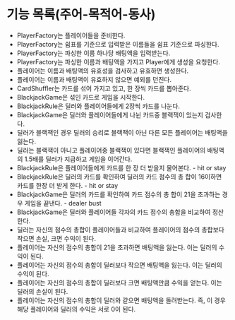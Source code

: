 # 기능 목록(주어-목적어-동사)
 * PlayerFactory는 플레이어들을 준비한다.
 * PlayerFactory는 쉼표를 기준으로 입력받은 이름들을 쉼표 기준으로 파싱한다.
 * PlayerFactory는 파싱한 이름 하나당 배팅액을 입력받는다.
 * PlayerFactory는 파싱한 이름과 배팅액을 가지고 Player에게 생성을 요청한다.
 * 플레이어는 이름과 배팅액의 유효성을 검사하고 유효하면 생성한다.
 * 플레이어는 이름과 배팅액이 유효하지 않으면 예외를 던진다.
 * CardShuffler는 카드를 섞어 가지고 있고, 한 장씩 카드를 뽑아준다.
 * BlackjackGame은 섞인 카드로 게임을 시작한다.
 * BlackjackRule은 딜러와 플레이어들에게 2장씩 카드를 나눈다.
 * BlackjackGame은 딜러와 플레이어들에게 나뉜 카드중 블랙잭이 있는지 검사한다.
 * 딜러가 블랙잭인 경우 딜러의 승리로 블랙잭이 아닌 다른 모든 플레이어는 배팅액을 잃는다.
 * 딜러는 블랙잭이 아니고 플레이어중 블랙잭이 있다면 블랙잭인 플레이어의 배팅액의 1.5배를 딜러가 지급하고 게임을 이어간다.
 * BlackjackRule은 플레이어들에게 카드를 한 장 더 받을지 물어본다. - hit or stay
 * BlackjackRule은 딜러의 카드를 확인하여 딜러의 카드 점수의 총 합이 16이하면 카드를 한장 더 받게 한다. - hit or stay
 * BlackjackGame은 딜러의 카드를 확인하여 카드 점수의 총 합이 21을 초과하는 경우 게임을 끝낸다. - dealer bust
 * BlackjackGame은 딜러와 플레이어들 각자의 카드 점수의 총합을 비교하여 정산한다.
 * 딜러는 자신의 점수의 총합이 플레이어들과 비교하여 플레이어의 점수의 총합보다 작으면 손실, 크면 수익이 된다.
 * 플레이어는 자신의 점수의 총합이 21을 초과하면 배팅액을 잃는다. 이는 딜러의 수익이 된다.
 * 플레이어는 자신의 점수의 총합이 딜러보다 작으면 배팅액을 잃는다. 이는 딜러의 수익이 된다.
 * 플레이어는 자신의 점수의 총합이 딜러보다 크면 배팅액만큼 수익을 얻는다. 이는 딜러의 손실이 된다.
 * 플레이어는 자신의 점수의 총합이 딜러와 같으면 배팅액을 돌려받는다. 즉, 이 경우 해당 플레이어와 딜러의 수익은 서로 0이 된다.